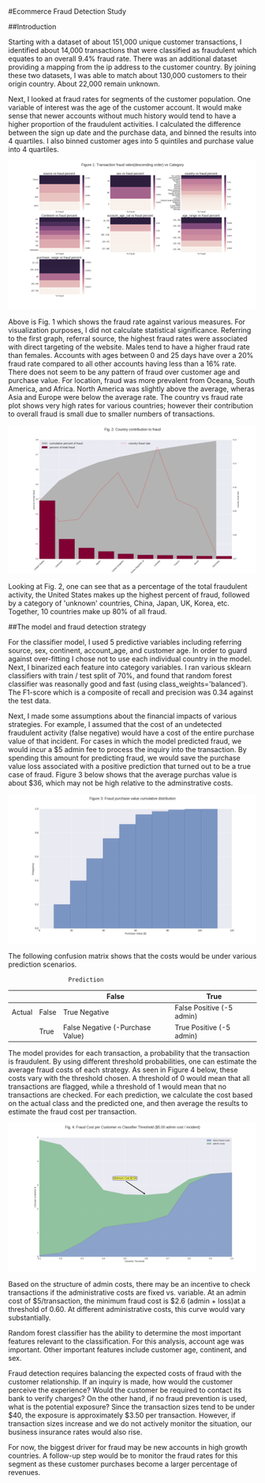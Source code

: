 #Ecommerce Fraud Detection Study


##Introduction

Starting with a dataset of about 151,000 unique customer transactions, I identified about 14,000 transactions that were classified as fraudulent which equates to an overall 9.4% fraud rate.  There was an additional dataset providing a mapping from the ip address to the customer country.  By joining these two datasets, I was able to match about 130,000 customers to their origin country.  About 22,000 remain unknown.  

Next, I looked at fraud rates for segments of the customer population.  One variable of interest was  the age of the customer account.  It would make sense that newer accounts without much history would tend to have a higher proportion of the fraudulent activities.  I calculated the difference between the sign up date and the purchase data, and binned the results into 4 quartiles.  I also binned customer ages into 5 quintiles and purchase value into 4 quartiles.  

![Fig 1](./figure_1.png)

Above is Fig. 1 which shows the fraud rate against various measures.  For visualization purposes, I did not calculate statistical significance. Referring to the first graph, referral source, the highest fraud rates were associated with direct targeting of the website.  Males tend to have a higher fraud rate than females.  Accounts with ages between 0 and 25 days have over a 20% fraud rate compared to all other accounts having less than a 16% rate.  There does not seem to be any pattern of fraud over customer age and purchase value.  For location, fraud was more prevalent from Oceana, South America, and Africa.  North America was slightly above the average, wheras Asia and  Europe were below the average rate.  The country vs fraud rate plot shows very high rates for various countries; however their contribution to overall fraud is small due to smaller numbers of transactions.  
  
 ![Fig 2](./figure_2.png) 
  
Looking at Fig. 2, one can see that as a percentage of the total fraudulent activity, the United States makes up the highest percent of fraud, followed by a category of 'unknown' countries, China, Japan, UK, Korea, etc.  Together, 10 countries make up 80% of all fraud. 
 
##The model and fraud detection strategy

 For the classifier model, I used 5 predictive variables including referring source, sex, continent, account_age, and customer age.  In order to guard against over-fitting I chose not to use each individual country in the model.  Next, I binarized each feature into category variables.  I ran various sklearn classifiers with train / test split of 70%, and found that random forest classifier was reasonally good and fast (using class_weights='balanced').  The F1-score which is a composite of recall and precision was 0.34 against the test data.
 
 Next, I made some assumptions about the financial impacts of various strategies.  For example, I assumed that the cost of an undetected fraudulent activity (false negative) would have a cost of the entire purchase value of that incident.  For cases in which the model predicted fraud, we would incur a $5 admin fee to process the inquiry into the transaction.  By spending this amount for predicting fraud, we would save the purchase value loss associated with a positive prediction that turned out to be a true case of fraud.  Figure 3 below shows that the average purchas value is about $36, which may not be high relative to the adminstrative costs.
 
 ![Fig 3](./figure_3.png) 
 
 
The following confusion matrix shows that the costs would be under various prediction scenarios. 
   
                     Prediction                               
|       |          |False  | True  |
|--------------|--------|------------|-------|
|Actual | False | True Negative      | False Positive (-5 admin)|
|  | True | False Negative (-Purchase Value)| True Positive (-5 admin)|


The model provides for each transaction, a probability that the transaction is fraudulent.  By using different threshold probabilities, one can estimate the average fraud costs of each strategy.  As seen in Figure 4 below, these costs vary with the threshold chosen.  A threshold of 0 would mean that all transactions are flagged, while a threshold of 1 would mean that no transactions are checked.  For each prediction, we calculate the cost based on the actual class and the predicted one, and then average the results to estimate the fraud cost per transaction.  

![Fig 4](./figure_4.png) 

Based on the structure of admin costs, there may be an incentive to check transactions if the administrative costs are fixed vs. variable.  At an admin cost of $5/transaction, the minimum fraud cost is $2.6 (admin + loss)at a threshold of 0.60.  At different administrative costs, this curve would vary substantially.

Random forest classifier has the ability to determine the most important features relevant to the classification. For this analysis, account age was important.  Other important features include customer age, continent, and sex.

 Fraud detection requires balancing the expected costs of fraud with the customer relationship.  If an inquiry is made, how would the customer perceive the experience?  Would the customer be required to contact its bank to verify charges?  On the other hand, if no fraud prevention is used, what is the potential exposure?  Since the transaction sizes tend to be under $40, the exposure is approximately $3.50 per transaction.  However, if transaction sizes increase and we do not actively monitor the situation, our business insurance rates would also rise.  
      
 For now, the biggest driver for fraud may be new accounts in high growth countries.  A follow-up step would be to monitor the fraud rates for this segment as these customer purchases become a larger percentage of revenues.     
 
 
